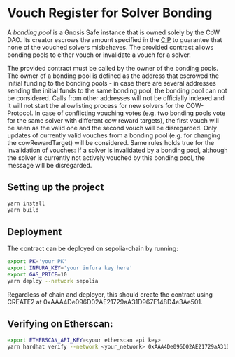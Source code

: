 # Vouch Register for Solver Bonding

A _bonding pool_ is a Gnosis Safe instance that is owned solely by the CoW DAO.
Its creator escrows the amount specified in the [CIP](https://snapshot.org/#/cow.eth/proposal/0x267edf7a0bd3c771cfca763322f011ee106d8d5158612c11da29183260d1dba7) to guarantee that none of the vouched solvers misbehaves.
The provided contract allows bonding pools to either vouch or invalidate a vouch for a solver.

The provided contract must be called by the owner of the bonding pools. The owner of a bonding pool is defined as the address that escrowed the initial funding to the bonding pools - in case there are several addresses sending the initial funds to the same bonding pool, the bonding pool can not be considered.
Calls from other addresses will not be officially indexed and it will not start the allowlisting process for new solvers for the COW-Protocol.
In case of conflicting vouching votes (e.g. two bonding pools vote for the same solver with different cow reward targets), the first vouch will be seen as the valid one and the second vouch will be disregarded.
Only updates of currently valid vouches from a bonding pool (e.g. for changing the cowRewardTarget) will be considered.
Same rules holds true for the invalidation of vouches: If a solver is invalidated by a bonding pool, although the solver is currently not actively vouched by this bonding pool, the message will be disregarded.

## Setting up the project

```sh
yarn install
yarn build
```

## Deployment

The contract can be deployed on sepolia-chain by running:

```sh
export PK='your PK'
export INFURA_KEY='your infura key here'
export GAS_PRICE=10
yarn deploy --network sepolia
```

Regardless of chain and deployer, this should create the contract using CREATE2 at 0xAAA4De096D02AE21729aA31D967E148D4e3Ae501.

## Verifying on Etherscan:

```sh
export ETHERSCAN_API_KEY=<your etherscan api key>
yarn hardhat verify --network <your_network> 0xAAA4De096D02AE21729aA31D967E148D4e3Ae501
```
